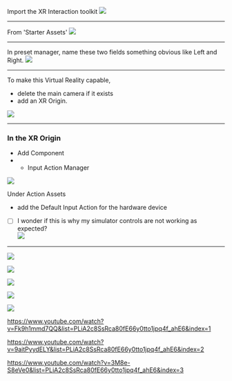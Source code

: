 
Import the XR Interaction toolkit
![](/assets/images/xr_setup_1.png)

---

From 'Starter Assets'
![](/assets/images/xr_setup_1a.png)

---

In preset manager, name these two fields something obvious like Left and Right.
![](/assets/images/xr_setup_preset_manager.png)

---

To make this Virtual Reality capable, 
- delete the main camera if it exists
- add an XR Origin.

![](/assets/images/add_xr_origin.png)

---

### In the XR Origin
- Add Component
- - Input Action Manager

![](/assets/images/xr_setup_2.png)

Under Action Assets
- add the Default Input Action for the hardware device 
- [ ] I wonder if this is why my simulator controls are not working as expected?    
![](/assets/images/default_input_action.png)

---

![](/assets/images/xr_setup_3.png)

![](/assets/images/xr_setup_4.png)

![](/assets/images/xr_setup_5.png)

![](/assets/images/xr_setup_6.png)

![](/assets/images/xr_setup_7.png)


https://www.youtube.com/watch?v=Fk9h1mmd7QQ&list=PLiA2c8SsRca80fE66y0tto1jpq4f_ahE6&index=1


https://www.youtube.com/watch?v=9aitPyydELY&list=PLiA2c8SsRca80fE66y0tto1jpq4f_ahE6&index=2

https://www.youtube.com/watch?v=3M8e-S8eVe0&list=PLiA2c8SsRca80fE66y0tto1jpq4f_ahE6&index=3
